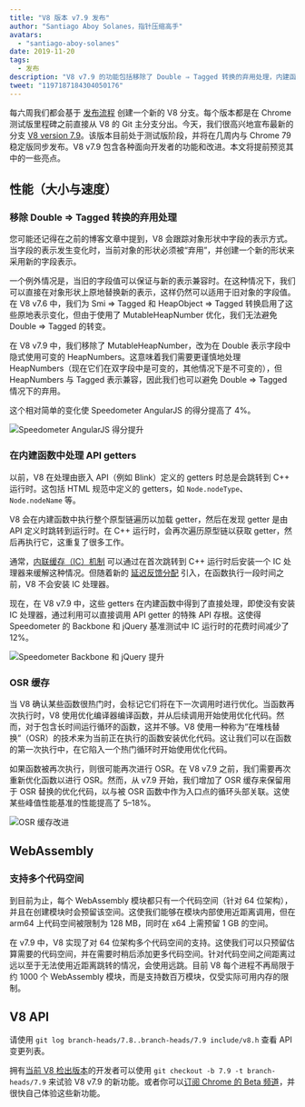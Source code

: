```yaml
---
title: "V8 版本 v7.9 发布"
author: "Santiago Aboy Solanes，指针压缩高手"
avatars:
  - "santiago-aboy-solanes"
date: 2019-11-20
tags:
  - 发布
description: "V8 v7.9 的功能包括移除了 Double ⇒ Tagged 转换的弃用处理，内建函数中处理 API getters，OSR 缓存，以及支持多代码空间的 WebAssembly。"
tweet: "1197187184304050176"
---
```

每六周我们都会基于 [发布流程](/docs/release-process) 创建一个新的 V8 分支。每个版本都是在 Chrome 测试版里程碑之前直接从 V8 的 Git 主分支分出。今天，我们很高兴地宣布最新的分支 [V8 version 7.9](https://chromium.googlesource.com/v8/v8.git/+log/branch-heads/7.9)。该版本目前处于测试版阶段，并将在几周内与 Chrome 79 稳定版同步发布。V8 v7.9 包含各种面向开发者的功能和改进。本文将提前预览其中的一些亮点。

<!--truncate-->
## 性能（大小与速度）

### 移除 Double ⇒ Tagged 转换的弃用处理

您可能还记得在之前的博客文章中提到，V8 会跟踪对象形状中字段的表示方式。当字段的表示发生变化时，当前对象的形状必须被“弃用”，并创建一个新的形状来采用新的字段表示。

一个例外情况是，当旧的字段值可以保证与新的表示兼容时。在这种情况下，我们可以直接在对象形状上原地替换新的表示，这样仍然可以适用于旧对象的字段值。在 V8 v7.6 中，我们为 Smi ⇒ Tagged 和 HeapObject ⇒ Tagged 转换启用了这些原地表示变化，但由于使用了 MutableHeapNumber 优化，我们无法避免 Double ⇒ Tagged 的转变。

在 V8 v7.9 中，我们移除了 MutableHeapNumber，改为在 Double 表示字段中隐式使用可变的 HeapNumbers。这意味着我们需要更谨慎地处理 HeapNumbers（现在它们在双字段中是可变的，其他情况下是不可变的），但 HeapNumbers 与 Tagged 表示兼容，因此我们也可以避免 Double ⇒ Tagged 情况下的弃用。

这个相对简单的变化使 Speedometer AngularJS 的得分提高了 4%。

![Speedometer AngularJS 得分提升](/_img/v8-release-79/speedometer-angularjs.svg)

### 在内建函数中处理 API getters

以前，V8 在处理由嵌入 API（例如 Blink）定义的 getters 时总是会跳转到 C++ 运行时。这包括 HTML 规范中定义的 getters，如 `Node.nodeType`、`Node.nodeName` 等。

V8 会在内建函数中执行整个原型链遍历以加载 getter，然后在发现 getter 是由 API 定义时跳转到运行时。在 C++ 运行时，会再次遍历原型链以获取 getter，然后再执行它，这重复了很多工作。

通常，[内联缓存（IC）机制](https://mathiasbynens.be/notes/shapes-ics) 可以通过在首次跳转到 C++ 运行时后安装一个 IC 处理器来缓解这种情况。但随着新的 [延迟反馈分配](https://v8.dev/blog/v8-release-77#lazy-feedback-allocation) 引入，在函数执行一段时间之前，V8 不会安装 IC 处理器。

现在，在 V8 v7.9 中，这些 getters 在内建函数中得到了直接处理，即使没有安装 IC 处理器，通过利用可以直接调用 API getter 的特殊 API 存根。这使得 Speedometer 的 Backbone 和 jQuery 基准测试中 IC 运行时的花费时间减少了 12%。

![Speedometer Backbone 和 jQuery 提升](/_img/v8-release-79/speedometer.svg)

### OSR 缓存

当 V8 确认某些函数很热门时，会标记它们将在下一次调用时进行优化。当函数再次执行时，V8 使用优化编译器编译函数，并从后续调用开始使用优化代码。然而，对于包含长时间运行循环的函数，这并不够。V8 使用一种称为“在堆栈替换”（OSR）的技术来为当前正在执行的函数安装优化代码。这让我们可以在函数的第一次执行中，在它陷入一个热门循环时开始使用优化代码。

如果函数被再次执行，则很可能再次进行 OSR。在 V8 v7.9 之前，我们需要再次重新优化函数以进行 OSR。然而，从 v7.9 开始，我们增加了 OSR 缓存来保留用于 OSR 替换的优化代码，以与被 OSR 函数中作为入口点的循环头部关联。这使某些峰值性能基准的性能提高了 5–18%。

![OSR 缓存改进](/_img/v8-release-79/osr-caching.svg)

## WebAssembly

### 支持多个代码空间

到目前为止，每个 WebAssembly 模块都只有一个代码空间（针对 64 位架构），并且在创建模块时会预留该空间。这使我们能够在模块内部使用近距离调用，但在 arm64 上代码空间被限制为 128 MB，同时在 x64 上需预留 1 GB 的空间。

在 v7.9 中，V8 实现了对 64 位架构多个代码空间的支持。这使我们可以只预留估算需要的代码空间，并在需要时稍后添加更多代码空间。针对代码空间之间距离过远以至于无法使用近距离跳转的情况，会使用远跳。目前 V8 每个进程不再局限于约 1000 个 WebAssembly 模块，而是支持数百万模块，仅受实际可用内存的限制。

## V8 API

请使用 `git log branch-heads/7.8..branch-heads/7.9 include/v8.h` 查看 API 变更列表。

拥有[当前 V8 检出版本](/docs/source-code#using-git)的开发者可以使用 `git checkout -b 7.9 -t branch-heads/7.9` 来试验 V8 v7.9 的新功能。或者你可以[订阅 Chrome 的 Beta 频道](https://www.google.com/chrome/browser/beta.html)，并很快自己体验这些新功能。
